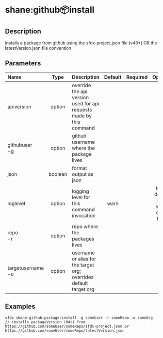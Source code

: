 <!-- This file has been generated with command 'sfdx hardis:doc:plugin:generate'. Please do not update it manually or it may be overwritten -->
# shane:github:package:install

## Description

installs a package from github using the sfdx-project.json file (v43+) OR the latestVersion.json file convention

## Parameters

|Name|Type|Description|Default|Required|Options|
|:---|:--:|:----------|:-----:|:------:|:-----:|
|apiversion|option|override the api version used for api requests made by this command||||
|githubuser<br/>-g|option|github username where the package lives||||
|json|boolean|format output as json||||
|loglevel|option|logging level for this command invocation|warn||trace<br/>debug<br/>info<br/>warn<br/>error<br/>fatal|
|repo<br/>-r|option|repo where the packages lives||||
|targetusername<br/>-u|option|username or alias for the target org; overrides default target org||||

## Examples

```shell
sfdx shane:github:package:install -g someUser -r someRepo -u someOrg
// installs packageVersion (04t) from https://github.com/someUser/someRepo/sfdx-project.json or https://github.com/someUser/someRepo/latestVersion.json

```


